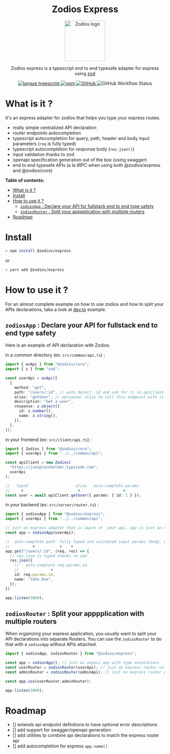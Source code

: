  <h1 align="center">Zodios Express</h1>
 <p align="center">
   <a href="https://github.com/ecyrbe/zodios-express">
     <img align="center" src="https://raw.githubusercontent.com/ecyrbe/zodios/main/docs/logo.svg" width="128px" alt="Zodios logo">
   </a>
 </p>
 <p align="center">
    Zodios express is a typescript end to end typesafe adapter for express using <a href="https://github.com/colinhacks/zod">zod</a>
    <br/>
 </p>
 
 <p align="center">
   <a href="https://www.npmjs.com/package/@zodios/express">
   <img src="https://img.shields.io/npm/v/@zodios/express.svg" alt="langue typescript">
   </a>
   <a href="https://www.npmjs.com/package/@zodios/express">
   <img alt="npm" src="https://img.shields.io/npm/dw/@zodios/express">
   </a>
   <a href="https://github.com/ecyrbe/zodios/blob/main/LICENSE">
    <img alt="GitHub" src="https://img.shields.io/github/license/ecyrbe/zodios-express">   
   </a>
   <img alt="GitHub Workflow Status" src="https://img.shields.io/github/workflow/status/ecyrbe/zodios-express/CI">
 </p>

# What is it ?

It's an express adapter for zodios that helps you type your express routes.
  
- really simple centralized API declaration
- router endpoints autocompletion
- typescript autocompletion for query, path, header and body input parameters (`req` is fully typed)
- typescript autocompletion for response body (`res.json()`)
- input validation thanks to zod
- openapi specification generation out of the box (using swagger)
- end to end typesafe APIs (a la tRPC when using both @zodios/express and @zodios/core)
  
**Table of contents:**

- [What is it ?](#what-is-it-)
- [Install](#install)
- [How to use it ?](#how-to-use-it-)
  - [`zodiosApp` : Declare your API for fullstack end to end type safety](#zodiosapp--declare-your-api-for-fullstack-end-to-end-type-safety)
  - [`zodiosRouter` : Split your apppplication with multiple routers](#zodiosrouter--split-your-apppplication-with-multiple-routers)
- [Roadmap](#roadmap)

# Install

```bash
> npm install @zodios/express
```

or

```bash
> yarn add @zodios/express
```

# How to use it ?

For an almost complete example on how to use zodios and how to split your APIs declarations, take a look at [dev.to](examples/dev.to/) example.

## `zodiosApp` : Declare your API for fullstack end to end type safety

Here is an example of API declaration with Zodios.
  
in a common directory (ex: `src/common/api.ts`) :

```typescript
import { asApi } from "@zodios/core";
import { z } from "zod";

const userApi = asApi([
  {
    method: "get",
    path: "/users/:id", // auto detect :id and ask for it in apiClient get params
    alias: "getUser", // optionnal alias to call this endpoint with it
    description: "Get a user",
    response: z.object({
      id: z.number(),
      name: z.string(),
    }),
  },
]);
```

in your frontend (ex: `src/client/api.ts`) :

```typescript
import { Zodios } from "@zodios/core";
import { userApi } from "../../common/api";

const apiClient = new Zodios(
  "https://jsonplaceholder.typicode.com",
  userApi
);

//   typed                     alias   auto-complete params
//     ▼                        ▼                   ▼
const user = await apiClient.getUser({ params: { id: 1 } });
```

in your backend (ex: `src/server/router.ts`) :
```typescript
import { zodiosApp } from "@zodios/express";
import { userApi } from "../../common/api";

// just an express adapter that is aware of  your api, app is just an express app with type annotations and validation middlewares
const app = zodiosApp(userApi);

//  auto-complete path  fully typed and validated input params (body, query, path, header)
//          ▼           ▼    ▼
app.get("/users/:id", (req, res) => {
  // res.json is typed thanks to zod
  res.json({
    //   auto-complete req.params.id
    //              ▼
    id: req.params.id,
    name: "John Doe",
  });
})

app.listen(3000);
```

## `zodiosRouter` : Split your apppplication with multiple routers

When organizing your express application, you usually want to split your API declarations into separate Routers.
You can use the `zodiosRouter` to do that with a `zodiosApp` without APIs attached.

```typescript
import { zodiosApp, zodiosRouter } from "@zodios/express";

const app = zodiosApp(); // just an axpess app with type annotations
const userRouter = zodiosRouter(userApi); // just an express router with type annotations and validation middlewares
const adminRouter = zodiosRouter(adminApi); // just an express router with type annotations and validation middlewares

const app.use(userRouter,adminRouter);

app.listen(3000);
```
# Roadmap

- [] extends api endpoint definitions to have optional error descriptions
- [] add support for swagger/openapi generation
- [] add utilities to combine api declarations to match the express router api
- [] add autocompletion for express `app.name()`